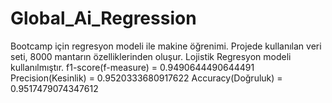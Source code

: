 # Global_Ai_Regression
Bootcamp için regresyon modeli ile makine öğrenimi. 
Projede kullanılan veri seti, 8000 mantarın özelliklerinden oluşur.
Lojistik Regresyon modeli kullanılmıştır.
  f1-score(f-measure) =  0.9490644490644491
  Precision(Kesinlik)  =  0.9520333680917622
  Accuracy(Doğruluk)  =  0.9517479074347612
